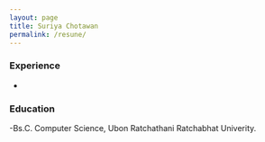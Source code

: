 ```yaml
---
layout: page
title: Suriya Chotawan
permalink: /resune/
---
```


### Experience
-

### Education
-Bs.C. Computer Science, Ubon Ratchathani Ratchabhat Univerity.

